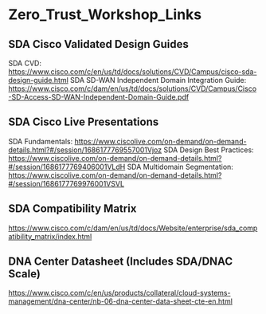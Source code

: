 # Zero_Trust_Workshop_Links


## SDA Cisco Validated Design Guides

SDA CVD:  https://www.cisco.com/c/en/us/td/docs/solutions/CVD/Campus/cisco-sda-design-guide.html
SDA SD-WAN Independent Domain Integration Guide:  https://www.cisco.com/c/dam/en/us/td/docs/solutions/CVD/Campus/Cisco-SD-Access-SD-WAN-Independent-Domain-Guide.pdf

## SDA Cisco Live Presentations
SDA Fundamentals:  https://www.ciscolive.com/on-demand/on-demand-details.html?#/session/1686177769557001Vjoz
SDA Design Best Practices:  https://www.ciscolive.com/on-demand/on-demand-details.html?#/session/1686177769406001VLdH
SDA Multidomain Segmentation:  https://www.ciscolive.com/on-demand/on-demand-details.html?#/session/1686177769976001VSVL

## SDA Compatibility Matrix
https://www.cisco.com/c/dam/en/us/td/docs/Website/enterprise/sda_compatibility_matrix/index.html

## DNA Center Datasheet (Includes SDA/DNAC Scale)
https://www.cisco.com/c/en/us/products/collateral/cloud-systems-management/dna-center/nb-06-dna-center-data-sheet-cte-en.html
